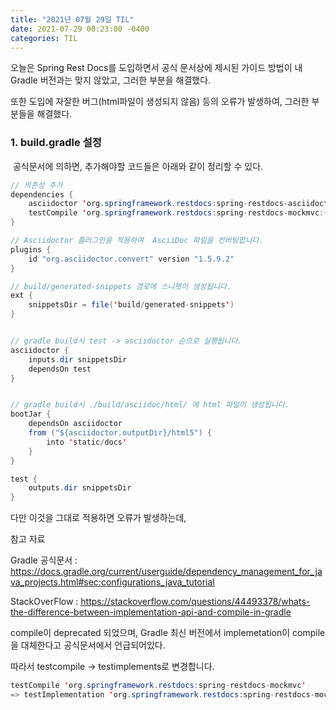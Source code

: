 ```yaml
---
title: "2021년 07월 29일 TIL"
date: 2021-07-29 00:23:00 -0400
categories: TIL
---
```


오늘은 Spring Rest Docs를 도입하면서 공식 문서상에 제시된 가이드 방법이 내 Gradle 버전과는 맞지 않았고,
그러한 부분을 해결했다.

또한 도입에 자잘한 버그(html파일이 생성되지 않음) 등의 오류가 발생하여, 그러한 부분들을 해결했다.

### 1. build.gradle 설정

​	공식문서에 의하면, 추가해야할 코드들은 아래와 같이 정리할 수 있다.

```java
// 의존성 추가  
dependencies {
    asciidoctor 'org.springframework.restdocs:spring-restdocs-asciidoctor:{project-version}' 
    testCompile 'org.springframework.restdocs:spring-restdocs-mockmvc:{project-version}' 
}

// Asciidoctor 플러그인을 적용하여  AsciiDoc 파일을 컨버팅합니다.
plugins { 
    id "org.asciidoctor.convert" version "1.5.9.2"
}

// build/generated-snippets 경로에 스니펫이 생성됩니다.
ext { 
    snippetsDir = file('build/generated-snippets')
}


// gradle build시 test -> asciidoctor 순으로 실행됩니다.
asciidoctor { 
    inputs.dir snippetsDir 
    dependsOn test 
}


// gradle build시 ./build/asciidoc/html/ 에 html 파일이 생성됩니다.
bootJar {
    dependsOn asciidoctor
    from ("${asciidoctor.outputDir}/html5") {
        into 'static/docs'
    }
}

test { 
    outputs.dir snippetsDir
}
```

다만 이것을 그대로 적용하면 오류가 발생하는데, 

참고 자료

Gradle 공식문서 : https://docs.gradle.org/current/userguide/dependency_management_for_java_projects.html#sec:configurations_java_tutorial

StackOverFlow : https://stackoverflow.com/questions/44493378/whats-the-difference-between-implementation-api-and-compile-in-gradle

compile이 deprecated 되었으며, Gradle 최신 버전에서 implemetation이 compile을 대체한다고 공식문서에서 언급되어있다.

따라서 testcompile -> testimplements로 변경합니다.

```java
testCompile 'org.springframework.restdocs:spring-restdocs-mockmvc' 
=> testImplementation 'org.springframework.restdocs:spring-restdocs-mockmvc'
```

